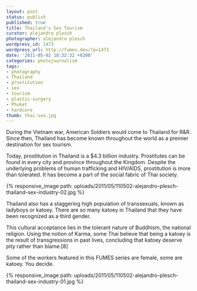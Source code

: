 ```yaml
---
layout: post
status: publish
published: true
title: Thailand's Sex Tourism
curator: alejandro plesch
photographer: alejandro plesch
wordpress_id: 1473
wordpress_url: http://fumes.dev/?p=1473
date: '2011-05-02 18:32:32 +0200'
categories: photojournalism
tags:
- photography
- Thailand
- prostitution
- sex
- tourism
- plastic-surgery
- Phuket
- hardcore
thumb: thai-sex.jpg
---
```

 
During the Vietnam war, American Soldiers would come to Thailand for R&amp;R.  Since then, Thailand has become known throughout the world as a premier destination for sex tourism.  

Today, prostitution in Thailand is a $4.3 billion industry.  Prostitutes can be found in every city and province throughout the Kingdom.  Despite the underlying problems of human trafficking and HIV/AIDS, prostitution is more than tolerated. It has become a part of the social fabric of Thai society. 


{% responsive_image path: uploads/2011/05/110502-alejandro-plesch-thailand-sex-industry-02.jpg %}

Thailand also has a staggering high population of transsexuals, known as ladyboys or katoey.  There are so many katoey in Thailand that they have  been recognized as a third gender.  

This cultural acceptance lies in the tolerant nature of Buddhism, the national religion.  Using the notion of Karma, some Thai believe that being a katoey is the result of transgressions in past lives, concluding that katoey deserve pity rather than blame.[8] 

Some of the workers featured in this FUMES series are female, some are katoey. You decide. 

{% responsive_image path: uploads/2011/05/110502-alejandro-plesch-thailand-sex-industry-01.jpg %}


